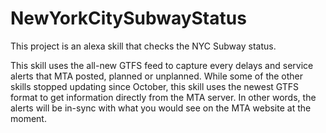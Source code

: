 # NewYorkCitySubwayStatus
This project is an alexa skill that checks the NYC Subway status. 

This skill uses the all-new GTFS feed to capture every delays and service alerts that MTA posted, planned or unplanned. While some of the other skills stopped updating since October, this skill uses the newest GTFS format to get information directly from the MTA server. In other words, the alerts will be in-sync with what you would see on the MTA website at the moment.
